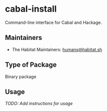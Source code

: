 # cabal-install

Command-line interface for Cabal and Hackage.

## Maintainers

* The Habitat Maintainers: <humans@habitat.sh>

## Type of Package

Binary package

## Usage

*TODO: Add instructions for usage*
